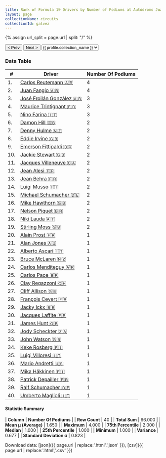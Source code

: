 ```yaml
---
title: Rank of Formula 1® Drivers by Number of Podiums at Autódromo Juan y Oscar Gálvez
layout: page
collectionName: circuits
collectionId: galvez
---
```


{% assign url_split = page.url | split: "/" %}
<div id="collection-navigation">
<button onclick="selector.options[selector.selectedIndex-1].value && (window.location = selector.options[selector.selectedIndex-1].value);">&lt; Prev</button>
<button onclick="selector.options[selector.selectedIndex+1].value && (window.location = selector.options[selector.selectedIndex+1].value);">Next &gt;</button>
<select id="selector" onchange="this.options[this.selectedIndex].value && (window.location = this.options[this.selectedIndex].value);">
  {% for collectionId in site.data[page.collectionName].refs %}
    {% if collectionId == page.collectionId %}
      {% assign selected = "selected" %}
    {% else %}
      {% assign selected = "" %}
    {% endif %}
    {% assign profile = site.data[page.collectionName][collectionId].profile %}
    <option value="/f1/{{ page.collectionName }}/{{ collectionId }}/{{ url_split[4] }}" {{ selected }}>{{ profile.collection_name }}</option>
  {% endfor %}
</select>
</div>

<canvas id="chart" width="400" height="180"></canvas>
<script>
var data = {
  "labels" : [
    "Carlos Reutemann",
    "Juan Fangio",
    "José Froilán González",
    "Maurice Trintignant",
    "Nino Farina",
    "Damon Hill",
    "Denny Hulme",
    "Eddie Irvine",
    "Emerson Fittipaldi",
    "Jackie Stewart",
    "Jacques Villeneuve",
    "Jean Alesi",
    "Jean Behra",
    "Luigi Musso",
    "Michael Schumacher",
    "Mike Hawthorn",
    "Nelson Piquet",
    "Niki Lauda",
    "Stirling Moss",
    "Alain Prost",
    "Alan Jones",
    "Alberto Ascari",
    "Bruce McLaren",
    "Carlos Menditeguy",
    "Carlos Pace",
    "Clay Regazzoni",
    "Cliff Allison",
    "François Cevert",
    "Jacky Ickx",
    "Jacques Laffite",
    "James Hunt",
    "Jody Scheckter",
    "John Watson",
    "Keke Rosberg",
    "Luigi Villoresi",
    "Mario Andretti",
    "Mika Häkkinen",
    "Patrick Depailler",
    "Ralf Schumacher",
    "Umberto Maglioli"
  ],
  "datasets" : [
    {
      "label" : "Number Of Podiums",
      "data" : [
        4,
        4,
        3,
        3,
        3,
        2,
        2,
        2,
        2,
        2,
        2,
        2,
        2,
        2,
        2,
        2,
        2,
        2,
        2,
        1,
        1,
        1,
        1,
        1,
        1,
        1,
        1,
        1,
        1,
        1,
        1,
        1,
        1,
        1,
        1,
        1,
        1,
        1,
        1,
        1
      ],
      "borderColor" : [
        "#1D181E",
        "#1D181E",
        "#1D181E",
        "#1D181E",
        "#1D181E",
        "#1D181E",
        "#1D181E",
        "#1D181E",
        "#1D181E",
        "#1D181E",
        "#1D181E",
        "#1D181E",
        "#1D181E",
        "#1D181E",
        "#1D181E",
        "#1D181E",
        "#1D181E",
        "#1D181E",
        "#1D181E",
        "#1D181E",
        "#1D181E",
        "#1D181E",
        "#1D181E",
        "#1D181E",
        "#1D181E",
        "#1D181E",
        "#1D181E",
        "#1D181E",
        "#1D181E",
        "#1D181E",
        "#1D181E",
        "#1D181E",
        "#1D181E",
        "#1D181E",
        "#1D181E",
        "#1D181E",
        "#1D181E",
        "#1D181E",
        "#1D181E",
        "#1D181E"
      ],
      "borderWidth" : 1,
      "backgroundColor" : [
        "#9C8E8D",
        "#9C8E8D",
        "#9C8E8D",
        "#9C8E8D",
        "#9C8E8D",
        "#9C8E8D",
        "#9C8E8D",
        "#9C8E8D",
        "#9C8E8D",
        "#9C8E8D",
        "#9C8E8D",
        "#9C8E8D",
        "#9C8E8D",
        "#9C8E8D",
        "#9C8E8D",
        "#9C8E8D",
        "#9C8E8D",
        "#9C8E8D",
        "#9C8E8D",
        "#9C8E8D",
        "#9C8E8D",
        "#9C8E8D",
        "#9C8E8D",
        "#9C8E8D",
        "#9C8E8D",
        "#9C8E8D",
        "#9C8E8D",
        "#9C8E8D",
        "#9C8E8D",
        "#9C8E8D",
        "#9C8E8D",
        "#9C8E8D",
        "#9C8E8D",
        "#9C8E8D",
        "#9C8E8D",
        "#9C8E8D",
        "#9C8E8D",
        "#9C8E8D",
        "#9C8E8D",
        "#9C8E8D"
      ]
    }
  ]
};
var options = {
  legend: {
    display: false
  },
  scales: {
    xAxes: [{
      ticks: {
        beginAtZero: true,
        maxRotation: 180,
        display: window.innerWidth > 800
      }
    }],
    yAxes: [{
      ticks: {
        beginAtZero: true
      }
    }]
  },
  onResize: function(chart, size) {
    chart.options.scales.xAxes[0].ticks.display = size.width > 800;
  }
};
var chart = new Chart("chart", {
    data: data,
    type: 'bar',
    options: options
});
</script>



### Data Table

| # | Driver | Number Of Podiums |
|--|--|--|
| 1. | [Carlos Reutemann 🇦🇷](/f1/drivers/reutemann) | 4 |
| 2. | [Juan Fangio 🇦🇷](/f1/drivers/fangio) | 4 |
| 3. | [José Froilán González 🇦🇷](/f1/drivers/gonzalez) | 3 |
| 4. | [Maurice Trintignant 🇫🇷](/f1/drivers/trintignant) | 3 |
| 5. | [Nino Farina 🇮🇹](/f1/drivers/farina) | 3 |
| 6. | [Damon Hill 🇬🇧](/f1/drivers/damon_hill) | 2 |
| 7. | [Denny Hulme 🇳🇿](/f1/drivers/hulme) | 2 |
| 8. | [Eddie Irvine 🇬🇧](/f1/drivers/irvine) | 2 |
| 9. | [Emerson Fittipaldi 🇧🇷](/f1/drivers/emerson_fittipaldi) | 2 |
| 10. | [Jackie Stewart 🇬🇧](/f1/drivers/stewart) | 2 |
| 11. | [Jacques Villeneuve 🇨🇦](/f1/drivers/villeneuve) | 2 |
| 12. | [Jean Alesi 🇫🇷](/f1/drivers/alesi) | 2 |
| 13. | [Jean Behra 🇫🇷](/f1/drivers/behra) | 2 |
| 14. | [Luigi Musso 🇮🇹](/f1/drivers/musso) | 2 |
| 15. | [Michael Schumacher 🇩🇪](/f1/drivers/michael_schumacher) | 2 |
| 16. | [Mike Hawthorn 🇬🇧](/f1/drivers/hawthorn) | 2 |
| 17. | [Nelson Piquet 🇧🇷](/f1/drivers/piquet) | 2 |
| 18. | [Niki Lauda 🇦🇹](/f1/drivers/lauda) | 2 |
| 19. | [Stirling Moss 🇬🇧](/f1/drivers/moss) | 2 |
| 20. | [Alain Prost 🇫🇷](/f1/drivers/prost) | 1 |
| 21. | [Alan Jones 🇦🇺](/f1/drivers/jones) | 1 |
| 22. | [Alberto Ascari 🇮🇹](/f1/drivers/ascari) | 1 |
| 23. | [Bruce McLaren 🇳🇿](/f1/drivers/mclaren) | 1 |
| 24. | [Carlos Menditeguy 🇦🇷](/f1/drivers/menditeguy) | 1 |
| 25. | [Carlos Pace 🇧🇷](/f1/drivers/pace) | 1 |
| 26. | [Clay Regazzoni 🇨🇭](/f1/drivers/regazzoni) | 1 |
| 27. | [Cliff Allison 🇬🇧](/f1/drivers/allison) | 1 |
| 28. | [François Cevert 🇫🇷](/f1/drivers/cevert) | 1 |
| 29. | [Jacky Ickx 🇧🇪](/f1/drivers/ickx) | 1 |
| 30. | [Jacques Laffite 🇫🇷](/f1/drivers/laffite) | 1 |
| 31. | [James Hunt 🇬🇧](/f1/drivers/hunt) | 1 |
| 32. | [Jody Scheckter 🇿🇦](/f1/drivers/scheckter) | 1 |
| 33. | [John Watson 🇬🇧](/f1/drivers/watson) | 1 |
| 34. | [Keke Rosberg 🇫🇮](/f1/drivers/keke_rosberg) | 1 |
| 35. | [Luigi Villoresi 🇮🇹](/f1/drivers/villoresi) | 1 |
| 36. | [Mario Andretti 🇺🇸](/f1/drivers/mario_andretti) | 1 |
| 37. | [Mika Häkkinen 🇫🇮](/f1/drivers/hakkinen) | 1 |
| 38. | [Patrick Depailler 🇫🇷](/f1/drivers/depailler) | 1 |
| 39. | [Ralf Schumacher 🇩🇪](/f1/drivers/ralf_schumacher) | 1 |
| 40. | [Umberto Maglioli 🇮🇹](/f1/drivers/maglioli) | 1 |

#### Statistic Summary

| **Column** | **Number Of Podiums** |
| **Row Count** | 40 |
| **Total Sum** | 66.000 |
| **Mean μ (Average)** | 1.650 |
| **Maximum** | 4.000 |
| **75th Percentile** | 2.000 |
| **Median** | 1.000 |
| **25th Percentile** | 1.000 |
| **Minimum** | 1.000 |
| **Variance** | 0.677 |
| **Standard Deviation σ** | 0.823 |

Download data: [json]({{ page.url | replace:'.html','.json' }}), [csv]({{ page.url | replace:'.html','.csv' }})
